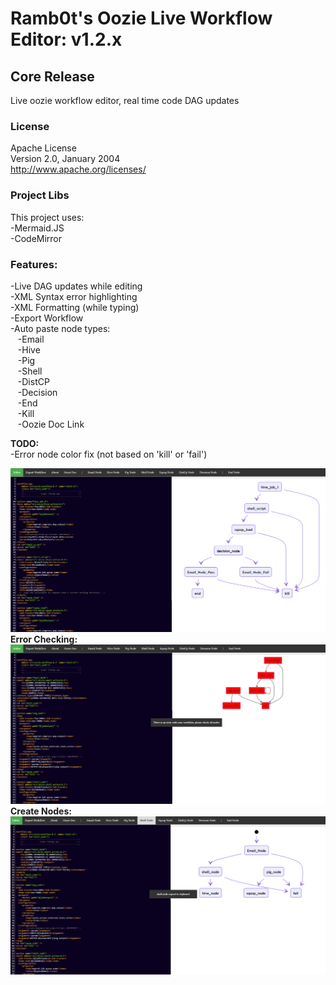 # Ramb0t's Oozie Live Workflow Editor: v1.2.x
## Core Release
Live oozie workflow editor, real time code DAG updates

### License

Apache License  <br />
Version 2.0, January 2004  <br />
http://www.apache.org/licenses/  <br />

### Project Libs

This project uses:  <br />
-Mermaid.JS <br />
-CodeMirror

### Features:

-Live DAG updates while editing <br />
-XML Syntax error highlighting <br />
-XML Formatting (while typing) <br />
-Export Workflow <br />
-Auto paste node types: <br />
   &nbsp;&nbsp; -Email <br />
   &nbsp;&nbsp; -Hive <br />
   &nbsp;&nbsp; -Pig <br />
   &nbsp;&nbsp; -Shell <br />
   &nbsp;&nbsp; -DistCP <br />
   &nbsp;&nbsp; -Decision <br />
   &nbsp;&nbsp; -End<br />
   &nbsp;&nbsp; -Kill<br />
   &nbsp;&nbsp; -Oozie Doc Link <br />

**TODO:** <br />
-Error node color fix (not based on 'kill' or 'fail') <br />



![alt text](https://raw.githubusercontent.com/jpetro416/oozie-live-editor/master/img/oozie-live-editor-v1.2.0.PNG)
**Error Checking:** <br />
![alt text](https://raw.githubusercontent.com/jpetro416/oozie-live-editor/master/img/error_checking.png)
**Create Nodes:** <br />
![alt text](https://raw.githubusercontent.com/jpetro416/oozie-live-editor/master/img/copy_paste_functions.png)
